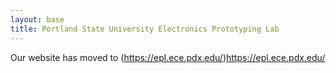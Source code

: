 ```yaml
---
layout: base
title: Portland State University Electronics Prototyping Lab
---
```

Our website has moved to (https://epl.ece.pdx.edu/)https://epl.ece.pdx.edu/
